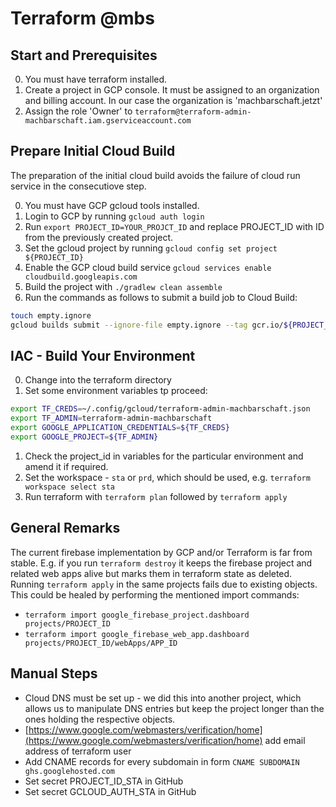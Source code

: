 # Terraform @mbs


## Start and Prerequisites

0. You must have terraform installed.
1. Create a project in GCP console. It must be assigned to an organization and billing account. In our case the organization is 'machbarschaft.jetzt'
2. Assign the role 'Owner' to `terraform@terraform-admin-machbarschaft.iam.gserviceaccount.com`

## Prepare Initial Cloud Build

The preparation of the initial cloud build avoids the failure of cloud run service in the consecutiove step.

0. You must have GCP gcloud tools installed.
1. Login to GCP by running `gcloud auth login`
2. Run `export PROJECT_ID=YOUR_PROJCT_ID` and replace PROJECT_ID with ID from the previously created project.
3. Set the gcloud project by running `gcloud config set project ${PROJECT_ID}`
4. Enable the GCP cloud build service `gcloud services enable cloudbuild.googleapis.com`
5. Build the project with `./gradlew clean assemble`
6. Run the commands as follows to submit a build job to Cloud Build:
```bash
touch empty.ignore
gcloud builds submit --ignore-file empty.ignore --tag gcr.io/${PROJECT_ID}/machbarschaft-api:develop
```

## IAC - Build Your Environment

0. Change into the terraform directory
1. Set some environment variables tp proceed:
```bash
export TF_CREDS=~/.config/gcloud/terraform-admin-machbarschaft.json
export TF_ADMIN=terraform-admin-machbarschaft
export GOOGLE_APPLICATION_CREDENTIALS=${TF_CREDS}
export GOOGLE_PROJECT=${TF_ADMIN}
```
1. Check the project_id in variables for the particular environment and amend it if required.
2. Set the workspace - `sta` or `prd`, which should be used, e.g. `terraform workspace select sta`
3. Run terraform with `terraform plan` followed by `terraform apply`

## General Remarks

The current firebase implementation by GCP and/or Terraform is far from stable. E.g. if you run `terraform destroy` it keeps the firebase project and related web apps alive but marks them in terraform state as deleted. Running `terraform apply` in the same projects fails due to existing objects. This could be healed by performing the mentioned import commands:
- `terraform import google_firebase_project.dashboard projects/PROJECT_ID`
- `terraform import google_firebase_web_app.dashboard projects/PROJECT_ID/webApps/APP_ID`

## Manual Steps

- Cloud DNS must be set up - we did this into another project, which allows us to manipulate DNS entries but keep the project longer than the ones holding the respective objects.
- [https://www.google.com/webmasters/verification/home](https://www.google.com/webmasters/verification/home) add email address of terraform user
- Add CNAME records for every subdomain in form `CNAME SUBDOMAIN ghs.googlehosted.com`
- Set secret PROJECT_ID_STA in GitHub
- Set secret GCLOUD_AUTH_STA in GitHub
